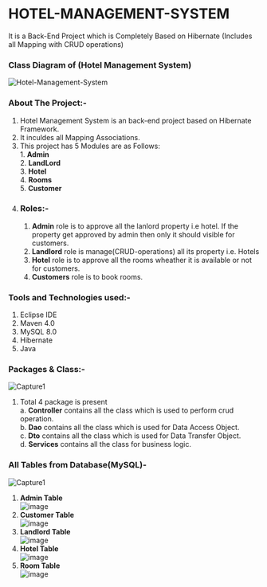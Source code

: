 # HOTEL-MANAGEMENT-SYSTEM
It is a Back-End Project which is Completely Based on Hibernate (Includes all Mapping with CRUD operations) 

### Class Diagram of (Hotel Management System)
![Hotel-Management-System](https://user-images.githubusercontent.com/22257930/220362413-27282fb2-ece7-45ca-a4db-463bd235ef50.jpg)

### About The Project:-
1. Hotel Management System is an back-end project based on Hibernate Framework.
2. It inculdes all Mapping Associations.
3. This project has 5 Modules are as Follows: <br> 1. **Admin** <br> 2. **LandLord** <br> 3. **Hotel** <br> 4. **Rooms** <br> 5. **Customer**
4. ### Roles:- <br> 
   1.  **Admin** role is to approve all the lanlord property i.e hotel. If the property get approved by admin then only it should visible for customers.
   2.  **Landlord** role is manage(CRUD-operations) all its property i.e. Hotels
   3.  **Hotel** role is to approve all the rooms wheather it is available or not for customers.
   4.  **Customers**  role is to book rooms. <br>


### Tools and Technologies used:-

1. Eclipse IDE
2. Maven 4.0
3. MySQL 8.0
4. Hibernate
5. Java

### Packages & Class:-
![Capture1](https://user-images.githubusercontent.com/22257930/220373908-38792145-a65a-4563-b9ea-d7f4f5d7a4dd.PNG)
1. Total 4 package is present <br> a. **Controller** contains all the class which is used to perform crud operation. <br>   b. **Dao** contains all the class which is used for Data Access Object. <br>   c. **Dto** contains all the class which is used for Data Transfer Object. <br>   d. **Services** contains all the class for business logic.

### All Tables from Database(MySQL)- 
![Capture1](https://user-images.githubusercontent.com/22257930/220378702-219c15b9-c160-4a8e-8816-5c08359612d5.PNG) <br>
1. **Admin Table** <br>
![image](https://user-images.githubusercontent.com/22257930/220380220-1408b4a7-9cdb-4bdb-9d8c-8d183193022e.png) <br>
2. **Customer Table** <br>
![image](https://user-images.githubusercontent.com/22257930/220380556-b032655b-be45-4961-bcd3-a012d2e2fe91.png) <br>
3. **Landlord Table** <br>
![image](https://user-images.githubusercontent.com/22257930/220380969-27912ad6-5de1-4211-985c-1c6f19cac61f.png) <br>
4. **Hotel Table** <br>
![image](https://user-images.githubusercontent.com/22257930/220381319-58b3e3c7-6e97-4e7d-8756-239d34e462b1.png) <br>
5. **Room Table** <br>
![image](https://user-images.githubusercontent.com/22257930/220381505-a4889d01-5901-4bd7-b250-4e93ed022260.png)










